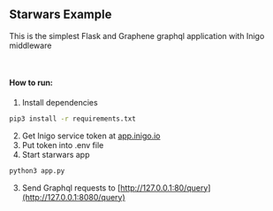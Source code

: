 
## Starwars Example

This is the simplest Flask and Graphene graphql application with Inigo middleware


<br/>

#### How to run:
1. Install dependencies
```bash
pip3 install -r requirements.txt
```
2. Get Inigo service token at [app.inigo.io](https://app.inigo.io)
3. Put token into .env file
4. Start starwars app
```bash
python3 app.py
```
3. Send Graphql requests to [http://127.0.0.1:80/query](http://127.0.0.1:8080/query)

<br/>
